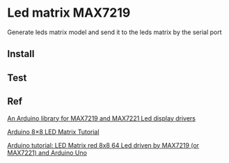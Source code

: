 # Led matrix MAX7219
Generate leds matrix model and send it to the leds matrix by the serial port

## Install

## Test

## Ref
[An Arduino library for MAX7219 and MAX7221 Led display drivers](https://github.com/wayoda/LedControl)

[Arduino 8×8 LED Matrix Tutorial](http://educ8s.tv/arduino-8x8-led-matrix-tutorial/)

[Arduino tutorial: LED Matrix red 8x8 64 Led driven by MAX7219 (or MAX7221) and Arduino Uno](https://www.youtube.com/watch?v=TOuKnOG8atk)   
